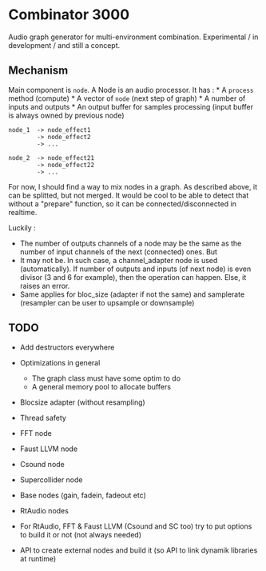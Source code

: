 # Combinator 3000

Audio graph generator for multi-environment combination.
Experimental / in development / and still a concept.

## Mechanism 

Main component is `node`. A Node is an audio processor. 
It has : 
    * A `process` method (compute)
    * A vector of `node` (next step of graph)
    * A number of inputs and outputs
    * An output buffer for samples processing (input buffer is always owned by previous node)

```
node_1  -> node_effect1
        -> node_effect2
        -> ...

node_2  -> node_effect21
        -> node_effect22
        -> ...

```

For now, I should find a way to mix nodes in a graph. As described above, it can be splitted, but not merged.
It would be cool to be able to detect that without a "prepare" function, so it can be connected/disconnected in realtime.


Luckily : 
* The number of outputs channels of a node may be the same as the number of input channels of the next (connected) ones.
But
* It may not be. In such case, a channel_adapter node is used (automatically). If number of outputs and inputs (of next node) is even divisor (3 and 6 for example), 
then the operation can happen. Else, it raises an error.
* Same applies for bloc_size (adapter if not the same) and samplerate (resampler can be user to upsample or downsample)


## TODO 

- Add destructors everywhere 
- Optimizations in general
  - The graph class must have some optim to do
  - A general memory pool to allocate buffers 
- Blocsize adapter (without resampling)
- Thread safety

- FFT node
- Faust LLVM node
- Csound node
- Supercollider node 
- Base nodes (gain, fadein, fadeout etc)

- RtAudio nodes

- For RtAudio, FFT & Faust LLVM (Csound and SC too) try to put options to build it or not (not always needed)
- API to create external nodes and build it (so API to link dynamik libraries at runtime)